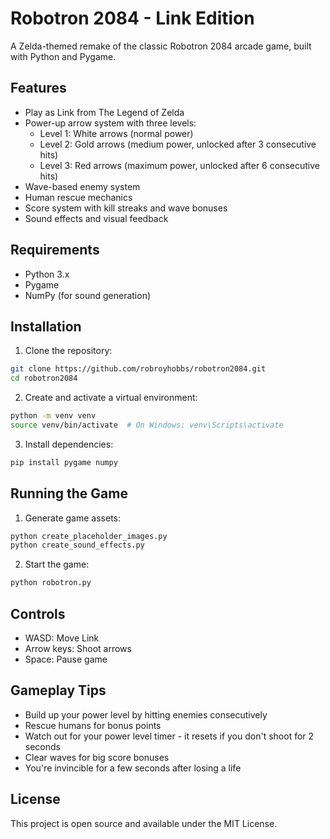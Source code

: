 # Robotron 2084 - Link Edition

A Zelda-themed remake of the classic Robotron 2084 arcade game, built with Python and Pygame.

## Features

- Play as Link from The Legend of Zelda
- Power-up arrow system with three levels:
  - Level 1: White arrows (normal power)
  - Level 2: Gold arrows (medium power, unlocked after 3 consecutive hits)
  - Level 3: Red arrows (maximum power, unlocked after 6 consecutive hits)
- Wave-based enemy system
- Human rescue mechanics
- Score system with kill streaks and wave bonuses
- Sound effects and visual feedback

## Requirements

- Python 3.x
- Pygame
- NumPy (for sound generation)

## Installation

1. Clone the repository:
```bash
git clone https://github.com/robroyhobbs/robotron2084.git
cd robotron2084
```

2. Create and activate a virtual environment:
```bash
python -m venv venv
source venv/bin/activate  # On Windows: venv\Scripts\activate
```

3. Install dependencies:
```bash
pip install pygame numpy
```

## Running the Game

1. Generate game assets:
```bash
python create_placeholder_images.py
python create_sound_effects.py
```

2. Start the game:
```bash
python robotron.py
```

## Controls

- WASD: Move Link
- Arrow keys: Shoot arrows
- Space: Pause game

## Gameplay Tips

- Build up your power level by hitting enemies consecutively
- Rescue humans for bonus points
- Watch out for your power level timer - it resets if you don't shoot for 2 seconds
- Clear waves for big score bonuses
- You're invincible for a few seconds after losing a life

## License

This project is open source and available under the MIT License. 
